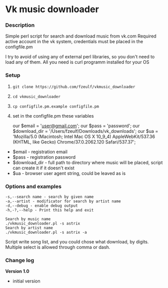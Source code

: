 # Vk music downloader

### Description
Simple perl script for search and download music from vk.com
Required active account in the vk system, credentials must be placed in the configfile.pm

I try to avoid of using any of external perl libraries, so you don't need to load any of them.
All you need is curl programm installed for your OS

### Setup
1. `git clone https://github.com/fzeulf/vkmusic_downloader`
2. `cd vkmusic_downloader`
3. `cp configfile.pm.example configfile.pm`
4. set in the configfile.pm these variables

    our $email = 'user@gmail.com'; 
    our $pass = 'password'; 
    our $download_dir = '/Users/fzeulf/Downloads/vk_downloads';
    our $ua = 'Mozilla/5.0 (Macintosh; Intel Mac OS X 10_9_4) AppleWebKit/537.36 (KHTML, like Gecko) Chrome/37.0.2062.120 Safari/537.37';

* $email - registration email
* $pass - registration password
* $download_dir - full path to directory where music will be placed, script can create it if it doesn't exist
* $ua - browser user agent string, could be leaved as is

### Options and examples
    -s,--search name - search by given name
    -a,--artist - modificator for search by artist name
    -d,--debug - enable debug output
    -h,-?,--help - Print this help and exit

    Search by music name
    ./vkmusic_downloader.pl -s astrix
    Search by artist name
    ./vkmusic_downloader.pl -s astrix -a

Script write song list, and you could chose what download, by digits.
Multiple select is allowed through comma or dash.

### Change log
**Version 1.0**

- initial version
